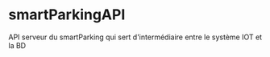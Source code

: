 # smartParkingAPI
API serveur du smartParking qui sert d'intermédiaire entre le système IOT et la BD
